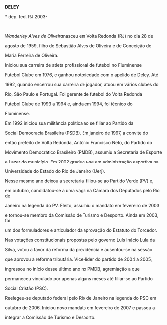 **DELEY**



\* dep. fed. RJ 2003-



 



*Wanderley Alves de Oliveira*nasceu em Volta Redonda (RJ) no dia 28 de

agosto de 1959, filho de Sebastião Alves de Oliveira e de Conceição de

Maria Ferreira de Oliveira.



Iniciou sua carreira de atleta profissional de futebol no Fluminense

Futebol Clube em 1976, e ganhou notoriedade com o apelido de Deley. Até

1992, quando encerrou sua carreira de jogador, atuou em vários clubes do

Rio, São Paulo e Portugal. Foi gerente de futebol do Volta Redonda

Futebol Clube de 1993 a 1994 e, ainda em 1994, foi técnico do

Fluminense.



Em 1992 iniciou sua militância política ao se filiar ao Partido da

Social Democracia Brasileira (PSDB). Em janeiro de 1997, a convite do

então prefeito de Volta Redonda, Antônio Francisco Neto, do Partido do

Movimento Democrático Brasileiro (PMDB), assumiu a Secretaria de Esporte

e Lazer do município. Em 2002 graduou-se em administração esportiva na

Universidade do Estado do Rio de Janeiro (Uerj).



Nesse mesmo ano deixou a secretaria, filiou-se ao Partido Verde (PV) e,

em outubro, candidatou-se a uma vaga na Câmara dos Deputados pelo Rio de

Janeiro na legenda do PV. Eleito, assumiu o mandato em fevereiro de 2003

e tornou-se membro da Comissão de Turismo e Desporto. Ainda em 2003, foi

um dos formuladores e articulador da aprovação do Estatuto do Torcedor.

Nas votações constitucionais propostas pelo governo Luís Inácio Lula da

Silva, votou a favor da reforma da previdência e ausentou-se na sessão

que aprovou a reforma tributária. Vice-líder do partido de 2004 a 2005,

ingressou no início desse último ano no PMDB, agremiação a que

permaneceu vinculado por apenas alguns meses até filiar-se ao Partido

Social Cristão (PSC).



Reelegeu-se deputado federal pelo Rio de Janeiro na legenda do PSC em

outubro de 2006. Iniciou novo mandato em fevereiro de 2007 e passou a

integrar a Comissão de Turismo e Desporto.



               



